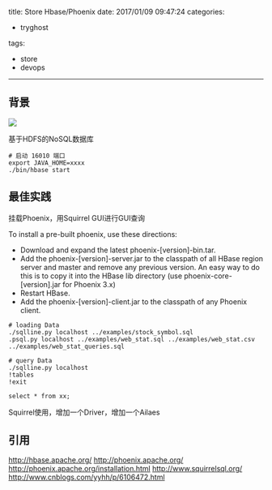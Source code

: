 title: Store Hbase/Phoenix
date: 2017/01/09 09:47:24
categories:
 - tryghost

tags:
 - store 
 - devops 



---

## 背景
![](https://dn-zuoyun.qbox.me/image/8/27/e8ceb60d99b8c659065515c9a01c4.png)

基于HDFS的NoSQL数据库
```language-base
# 启动 16010 端口
export JAVA_HOME=xxxx
./bin/hbase start
```

## 最佳实践
挂载Phoenix，用Squirrel GUI进行GUI查询

To install a pre-built phoenix, use these directions:

* Download and expand the latest phoenix-[version]-bin.tar.
* Add the phoenix-[version]-server.jar to the classpath of all HBase region server and master and remove any previous version. An easy way to do this is to copy it into the HBase lib directory (use phoenix-core-[version].jar for Phoenix 3.x)
* Restart HBase.
* Add the phoenix-[version]-client.jar to the classpath of any Phoenix client.


```language-bash
# loading Data
./sqlline.py localhost ../examples/stock_symbol.sql
.psql.py localhost ../examples/web_stat.sql ../examples/web_stat.csv ../examples/web_stat_queries.sql

# query Data
./sqlline.py localhost
!tables
!exit

select * from xx;
```
Squirrel使用，增加一个Driver，增加一个Ailaes
## 引用
http://hbase.apache.org/
http://phoenix.apache.org/
http://phoenix.apache.org/installation.html
http://www.squirrelsql.org/
http://www.cnblogs.com/yyhh/p/6106472.html










